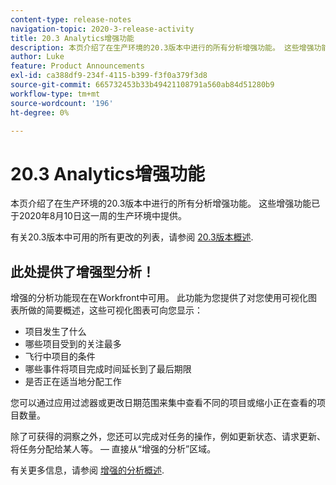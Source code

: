 ```yaml
---
content-type: release-notes
navigation-topic: 2020-3-release-activity
title: 20.3 Analytics增强功能
description: 本页介绍了在生产环境的20.3版本中进行的所有分析增强功能。 这些增强功能已于2020年8月10日这一周的生产环境中提供。
author: Luke
feature: Product Announcements
exl-id: ca388df9-234f-4115-b399-f3f0a379f3d8
source-git-commit: 665732453b33b49421108791a560ab84d51280b9
workflow-type: tm+mt
source-wordcount: '196'
ht-degree: 0%

---
```


# 20.3 Analytics增强功能

本页介绍了在生产环境的20.3版本中进行的所有分析增强功能。 这些增强功能已于2020年8月10日这一周的生产环境中提供。

有关20.3版本中可用的所有更改的列表，请参阅 [20.3版本概述](../../../product-announcements/product-releases/20.3-release-activity/20.3-release-overview.md).

## 此处提供了增强型分析！

增强的分析功能现在在Workfront中可用。 此功能为您提供了对您使用可视化图表所做的简要概述，这些可视化图表可向您显示：

* 项目发生了什么
* 哪些项目受到的关注最多
* 飞行中项目的条件
* 哪些事件将项目完成时间延长到了最后期限
* 是否正在适当地分配工作

您可以通过应用过滤器或更改日期范围来集中查看不同的项目或缩小正在查看的项目数量。

除了可获得的洞察之外，您还可以完成对任务的操作，例如更新状态、请求更新、将任务分配给某人等。 — 直接从“增强的分析”区域。

有关更多信息，请参阅 [增强的分析概述](../../../enhanced-analytics/enhanced-analytics-overview.md).

